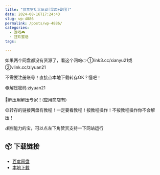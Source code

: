 ```yaml
---
title: "监禁室乱大反动[昆西+副团]"
date: 2024-08-16T17:24:43
slug: wp-4886
permalink: /posts/wp-4886/
categories:
  - 游戏🎮
  - 狂欢蜜话
tags:

---
```


如果两个网盘都没有资源了，看这个网站👉①link3.cc/xianyu21或②vlink.cc/ziyuan21

不需要注册账号！直接点本地下载转存OK？懂吧！

🟢解压密码:ziyuan21

🔵解压用解压专家！(应用商店有)

🟡转存的链接网盘有教程！一定要看教程！按教程操作！不按教程操作你不会解压！

💰🈶能力的宝，可以点左下角赞赏支持一下网站运行

## 📦 下载链接
- [百度网盘](https://blziyuan21.com/pay-download/4886?key=2d27fac31d&down_id=0)
- [本地下载](https://blziyuan21.com/pay-download/4886?key=2d27fac31d&down_id=1)

